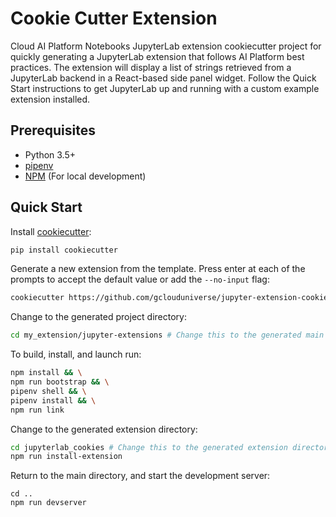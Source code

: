 # Cookie Cutter Extension

Cloud AI Platform Notebooks JupyterLab extension cookiecutter project for quickly generating a JupyterLab extension that follows AI Platform best practices. The extension will display a list of strings retrieved from a JupyterLab backend in a React-based side panel widget. Follow the Quick Start instructions to get JupyterLab up and running with a custom example extension installed.

## Prerequisites

* Python 3.5+
* [pipenv](https://github.com/pypa/pipenv#installation)
* [NPM](https://nodejs.org/en/) (For local development)

## Quick Start

Install [cookiecutter](https://pypi.org/project/cookiecutter/):

```bash
pip install cookiecutter
```

Generate a new extension from the template. Press enter at each of the prompts to accept the default value or add the `--no-input` flag:

```bash
cookiecutter https://github.com/gclouduniverse/jupyter-extension-cookiecutter -o my_extension
```

Change to the generated project directory:

```bash
cd my_extension/jupyter-extensions # Change this to the generated main directory
```

To build, install, and launch run:

```bash
npm install && \
npm run bootstrap && \
pipenv shell && \
pipenv install && \
npm run link
```

Change to the generated extension directory:

```bash
cd jupyterlab_cookies # Change this to the generated extension directory
npm run install-extension
```

Return to the main directory, and start the development server:

```
cd ..
npm run devserver
```


